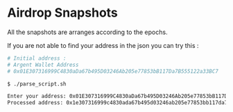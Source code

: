 # Airdrop Snapshots

All the snapshots are arranges according to the epochs.

If you are not able to find your address in the json you can try this :

```sh
# Initial address :
# Argent Wallet Address
# 0x01E307316999C4830aDa67b495D03246Ab205e77853bB117Da7B555122a33BC7

$ ./parse_script.sh

Enter your address: 0x01E307316999C4830aDa67b495D03246Ab205e77853bB117Da7B555122a33BC7
Processed address: 0x1e307316999c4830ada67b495d03246ab205e77853bb117da7b555122a33bc7
```
